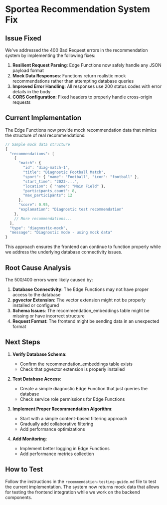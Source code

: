 # Sportea Recommendation System Fix

## Issue Fixed

We've addressed the 400 Bad Request errors in the recommendation system by implementing the following fixes:

1. **Resilient Request Parsing**: Edge Functions now safely handle any JSON payload format
2. **Mock Data Responses**: Functions return realistic mock recommendations rather than attempting database queries
3. **Improved Error Handling**: All responses use 200 status codes with error details in the body
4. **CORS Configuration**: Fixed headers to properly handle cross-origin requests

## Current Implementation

The Edge Functions now provide mock recommendation data that mimics the structure of real recommendations:

```javascript
// Sample mock data structure
{
  "recommendations": [
    {
      "match": {
        "id": "diag-match-1",
        "title": "Diagnostic Football Match",
        "sport": { "name": "Football", "icon": "football" },
        "start_time": "2023-...",
        "location": { "name": "Main Field" },
        "participants_count": 8,
        "max_participants": 12
      },
      "score": 0.95,
      "explanation": "Diagnostic test recommendation"
    },
    // More recommendations...
  ],
  "type": "diagnostic-mock",
  "message": "Diagnostic mode - using mock data"
}
```

This approach ensures the frontend can continue to function properly while we address the underlying database connectivity issues.

## Root Cause Analysis

The 500/400 errors were likely caused by:

1. **Database Connectivity**: The Edge Functions may not have proper access to the database
2. **pgvector Extension**: The vector extension might not be properly installed or configured
3. **Schema Issues**: The recommendation_embeddings table might be missing or have incorrect structure
4. **Request Format**: The frontend might be sending data in an unexpected format

## Next Steps

1. **Verify Database Schema**:
   - Confirm the recommendation_embeddings table exists
   - Check that pgvector extension is properly installed

2. **Test Database Access**:
   - Create a simple diagnostic Edge Function that just queries the database
   - Check service role permissions for Edge Functions

3. **Implement Proper Recommendation Algorithm**:
   - Start with a simple content-based filtering approach
   - Gradually add collaborative filtering
   - Add performance optimizations

4. **Add Monitoring**:
   - Implement better logging in Edge Functions
   - Add performance metrics collection

## How to Test

Follow the instructions in the `recommendation-testing-guide.md` file to test the current implementation. The system now returns mock data that allows for testing the frontend integration while we work on the backend components. 